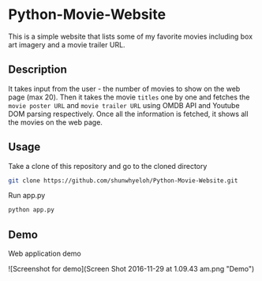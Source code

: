 # Python-Movie-Website

This is a simple website that lists some of my favorite movies including box art imagery and a movie trailer URL.

## Description
It takes input from the user - the number of movies to show on the web page (max 20). Then it takes the movie `titles` one by one and fetches the `movie poster URL` and `movie trailer URL` using OMDB API and Youtube DOM parsing respectively. Once all the information is fetched, it shows all the movies on the web page.

## Usage

Take a clone of this repository and go to the cloned directory
```bash
git clone https://github.com/shunwhyeloh/Python-Movie-Website.git
```

Run app.py
```bash
python app.py
```

## Demo

Web application demo

![Screenshot for demo](Screen Shot 2016-11-29 at 1.09.43 am.png "Demo")
